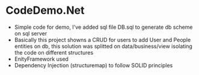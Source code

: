 # CodeDemo.Net

* Simple code for demo, I've added sql file DB.sql to generate db scheme on sql server
* Basically this project showns a CRUD for users to add User and People entities on db, this solution was splitted on data/business/view isolating the code on different structures
* EnityFramework used
* Dependency Injection (structuremap) to follow SOLID principles
